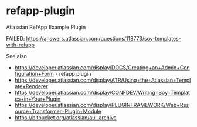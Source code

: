 refapp-plugin
=============

Atlassian RefApp Example Plugin

FAILED: https://answers.atlassian.com/questions/113773/soy-templates-with-refapp

See also
- https://developer.atlassian.com/display/DOCS/Creating+an+Admin+Configuration+Form - refapp plugin
- https://developer.atlassian.com/display/ATR/Using+the+Atlassian+Template+Renderer
- https://developer.atlassian.com/display/CONFDEV/Writing+Soy+Templates+in+Your+Plugin
- https://developer.atlassian.com/display/PLUGINFRAMEWORK/Web+Resource+Transformer+Plugin+Module
- https://bitbucket.org/atlassian/aui-archive